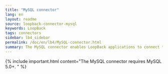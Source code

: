 ```yaml
---
title: "MySQL connector"
lang: en
layout: readme
source: loopback-connector-mysql
keywords: LoopBack
tags: connectors
sidebar: lb4_sidebar
permalink: /doc/en/lb4/MySQL-connector.html
summary: The MySQL connector enables LoopBack applications to connect to MySQL  data sources.
---
```

{% include important.html content="The MySQL connector requires MySQL 5.0+.
" %}
